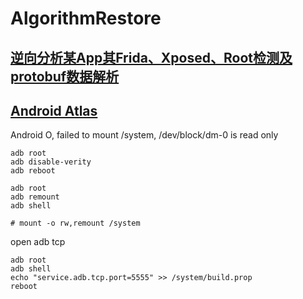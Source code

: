 # AlgorithmRestore

## [逆向分析某App其Frida、Xposed、Root检测及protobuf数据解析](https://blog.csdn.net/zwxlyg/article/details/122045045)

## [Android Atlas](https://cloud-atlas.readthedocs.io/zh_CN/latest/android/index.html)


Android O, failed to mount /system, /dev/block/dm-0 is read only

```
adb root
adb disable-verity
adb reboot

adb root
adb remount
adb shell

# mount -o rw,remount /system
```

open adb tcp
```
adb root
adb shell
echo "service.adb.tcp.port=5555" >> /system/build.prop
reboot
```
